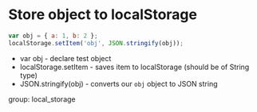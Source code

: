 # Store object to localStorage

```javascript
var obj = { a: 1, b: 2 };
localStorage.setItem('obj', JSON.stringify(obj));
```

- var obj - declare test object
- localStorage.setItem - saves item to localStorage (should be of String type)
- JSON.stringify(obj) - converts our ```obj``` object to JSON string

group: local_storage
